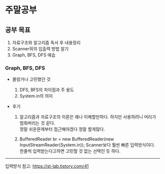 # 주말공부

## 공부 목표
1. 자료구조와 알고리즘 독서 후 내용정리
2. Scanner외의 입출력 방법 알기
3. Graph, BFS, DFS 예습
### Graph, BFS, DFS
 
* 몰랐거나 고민했던 것

    1. DFS, BFS의 차이점과 주 용도
    2. System.in의 의미

* 후기

    1. 알고리즘과 자료구조의 이론은 꽤나 이해할만하다. 하지만 사용하려니 머리가 멈춰버리는 것 같다.  
    정말 쉬운문제부터 접근해야겠다 정말 할게많다.

    2. BufferedReader br = new BufferedReader(new InputStreamReader(System.in));
    Scanner보다 훨씬 빠른 입력방식이다. 한줄씩 입력받는다고하면 고민할 것 없는 선택인 듯 하다.

---
입력방식 참고: https://st-lab.tistory.com/41
